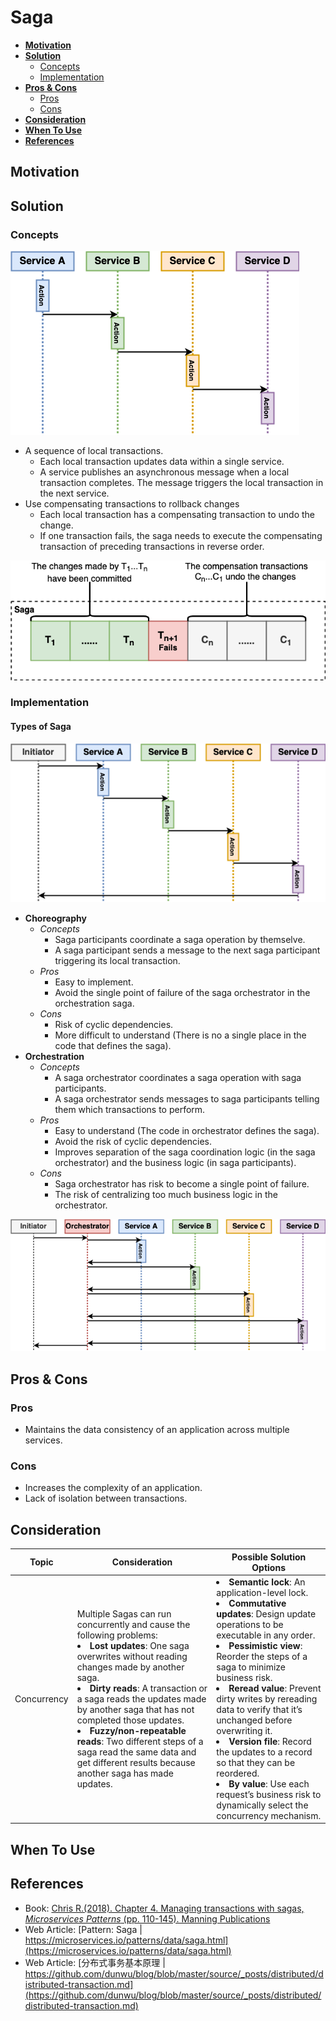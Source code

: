 # Saga

- [**Motivation**](#motivation)
- [**Solution**](#solution)
   - [Concepts](#concepts)
   - [Implementation](#implementation)
- [**Pros & Cons**](#pros--cons)
   - [Pros](#pros)
   - [Cons](#cons)
- [**Consideration**](#consideration)
- [**When To Use**](#when-to-use)
- [**References**](#references)

## Motivation

## Solution
### Concepts
![](../../diagrams/png/saga_small.png)

- A sequence of local transactions.
   - Each local transaction updates data within a single service.
   - A service publishes an asynchronous message when a local transaction completes. The message triggers the local transaction in the next service.
- Use compensating transactions to rollback changes
   - Each local transaction has a compensating transaction to undo the change.
   - If one transaction fails, the saga needs to execute the compensating transaction of preceding transactions in reverse order.

![](../../diagrams/png/saga_compensation.png)

### Implementation
#### Types of Saga
![](../../diagrams/png/saga_choreography.png)
- **Choreography**
   - *Concepts*
      - Saga participants coordinate a saga operation by themselve.
      - A saga participant sends a message to the next saga participant triggering its local transaction.
   - *Pros*
      - Easy to implement.
      - Avoid the single point of failure of the saga orchestrator in the orchestration saga.
   - *Cons*
      - Risk of cyclic dependencies.
      - More difficult to understand (There is no a single place in the code that defines the saga).
- **Orchestration**
   - *Concepts*
      - A saga orchestrator coordinates a saga operation with saga participants.
      - A saga orchestrator sends messages to saga participants telling them which transactions to perform.
   - *Pros*
      - Easy to understand (The code in orchestrator defines the saga).
      - Avoid the risk of cyclic dependencies.
      - Improves separation of the saga coordination logic (in the saga orchestrator) and the business logic (in saga participants).
   - *Cons*
      - Saga orchestrator has risk to become a single point of failure.
      - The risk of centralizing too much business logic in the orchestrator.
      
![](../../diagrams/png/saga_orchestration.png)

## Pros & Cons
### Pros
- Maintains the data consistency of an application across multiple services.

### Cons
- Increases the complexity of an application.
- Lack of isolation between transactions.

## Consideration
| Topic | Consideration | Possible Solution Options |
|----|-----|-----|
| Concurrency | Multiple Sagas can run concurrently and cause the following problems:<li><b>Lost updates</b>: One saga overwrites without reading changes made by another saga.<li><b>Dirty reads</b>: A transaction or a saga reads the updates made by another saga that has not completed those updates.<li><b>Fuzzy/non-repeatable reads</b>: Two different steps of a saga read the same data and get different results because another saga has made updates.| <li><b>Semantic lock</b>: An application-level lock.<li><b>Commutative updates</b>: Design update operations to be executable in any order.<li><b>Pessimistic view</b>: Reorder the steps of a saga to minimize business risk.<li><b>Reread value</b>: Prevent dirty writes by rereading data to verify that it’s unchanged before overwriting it.<li><b>Version file</b>: Record the updates to a record so that they can be reordered.<li><b>By value</b>: Use each request’s business risk to dynamically select the concurrency mechanism. |

## When To Use

## References
- Book: [Chris R.(2018). Chapter 4. Managing transactions with sagas, *Microservices Patterns* (pp. 110-145). Manning Publications](https://www.manning.com/books/microservices-patterns)
- Web Article: [Pattern: Saga | https://microservices.io/patterns/data/saga.html](https://microservices.io/patterns/data/saga.html)
- Web Article: [分布式事务基本原理 | https://github.com/dunwu/blog/blob/master/source/_posts/distributed/distributed-transaction.md](https://github.com/dunwu/blog/blob/master/source/_posts/distributed/distributed-transaction.md)

